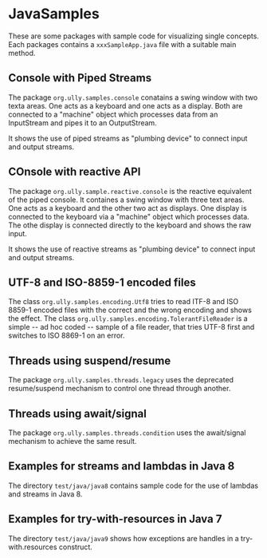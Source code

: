 # JavaSamples
These are some packages with sample code for visualizing single concepts.
Each packages contains a `xxxSampleApp.java` file with a suitable main method.

## Console with Piped Streams
The package `org.ully.samples.console` conatains a swing window with two texta areas.
One acts as a keyboard and one acts as a display. Both are connected to a "machine" object
which processes data from an InputStream and pipes it to an OutputStream.

It shows the use of piped streams as "plumbing device" to connect input and output streams.

## COnsole with reactive API
The package `org.ully.sample.reactive.console` is the reactive equivalent of the piped console.
It containes a swing window with three text areas. 
One acts as a keyboard and the other two act as displays. One display is connected to the keyboard via
a "machine" object which processes data. The othe display is connected directly to the keyboard and
shows the raw input.

It shows the use of reactive streams as "plumbing device" to connect input and output streams.

## UTF-8 and ISO-8859-1 encoded files ##
The class `org.ully.samples.encoding.Utf8` tries to read ITF-8 and ISO 8859-1 encoded files
with the correct and the wrong encoding and shows the effect.
The class `org.ully.samples.encoding.TolerantFileReader` is a simple -- ad hoc coded -- sample
of a file reader, that tries UTF-8 first and switches to ISO 8869-1 on an error.

## Threads using suspend/resume
The package `org.ully.samples.threads.legacy` uses the deprecated resume/suspend
mechanism to control one thread through another.

## Threads using await/signal 
The package `org.ully.samples.threads.condition` uses the await/signal mechanism to
achieve the same result.

## Examples for streams and lambdas in Java 8
The directory `test/java/java8` contains sample code for the use of lambdas and streams in Java 8.

## Examples for try-with-resources in Java 7
The directory `test/java/java9` shows how exceptions are handles in a try-with.resources construct.  
